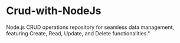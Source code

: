 # Crud-with-NodeJs
Node.js CRUD operations repository for seamless data management, featuring Create, Read, Update, and Delete functionalities."

